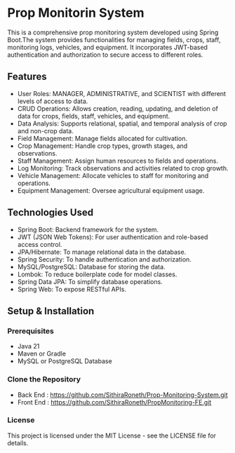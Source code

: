# Prop Monitorin System

This is a comprehensive prop monitoring system developed using Spring Boot.The system provides functionalities for managing fields, crops, staff, monitoring logs, vehicles, and equipment. It incorporates JWT-based authentication and authorization to secure access to different roles.

## Features
* User Roles: MANAGER, ADMINISTRATIVE, and SCIENTIST with different levels of access to data.
* CRUD Operations: Allows creation, reading, updating, and deletion of data for crops, fields, staff, vehicles, and equipment.
* Data Analysis: Supports relational, spatial, and temporal analysis of crop and non-crop data.
* Field Management: Manage fields allocated for cultivation.
* Crop Management: Handle crop types, growth stages, and observations.
* Staff Management: Assign human resources to fields and operations.
* Log Monitoring: Track observations and activities related to crop growth.
* Vehicle Management: Allocate vehicles to staff for monitoring and operations.
* Equipment Management: Oversee agricultural equipment usage.

## Technologies Used
- Spring Boot: Backend framework for the system.
- JWT (JSON Web Tokens): For user authentication and role-based access control.
- JPA/Hibernate: To manage relational data in the database.
- Spring Security: To handle authentication and authorization.
- MySQL/PostgreSQL: Database for storing the data.
- Lombok: To reduce boilerplate code for model classes.
- Spring Data JPA: To simplify database operations.
- Spring Web: To expose RESTful APIs.

## Setup & Installation
 ### Prerequisites
 - Java 21 
 - Maven or Gradle 
 - MySQL or PostgreSQL Database

### Clone the Repository
 - Back End : https://github.com/SithiraRoneth/Prop-Monitoring-System.git
 - Front End : https://github.com/SithiraRoneth/PropMonitoring-FE.git
### License
This project is licensed under the MIT License - see the LICENSE file for details.
